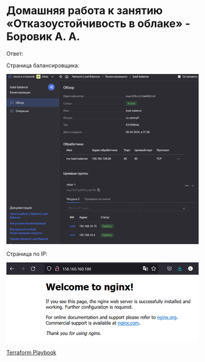 # Домашняя работа к занятию «Отказоустойчивость в облаке» - Боровик А. А.

Ответ:

Страница балансировщика:

![Страница балансировщика](https://github.com/Lex-Chaos/otkaz-hw/blob/main/img/Task1_balancer.png)

Страница по IP:

![Страница IP](https://github.com/Lex-Chaos/otkaz-hw/blob/main/img/Task1_page.png)

[Terraform Playbook](https://github.com/Lex-Chaos/otkaz-hw/blob/main/files/main.tf)
